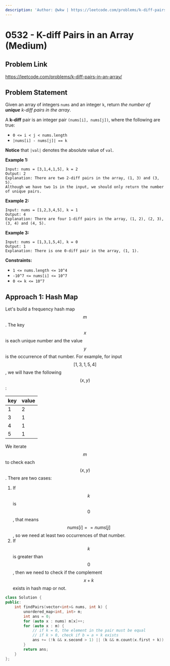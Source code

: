 ```yaml
---
description: 'Author: @wkw | https://leetcode.com/problems/k-diff-pairs-in-an-array/'
---
```


# 0532 - K-diff Pairs in an Array (Medium)

## Problem Link

https://leetcode.com/problems/k-diff-pairs-in-an-array/

## Problem Statement

Given an array of integers `nums` and an integer `k`, return _the number of **unique** k-diff pairs in the array_.

A **k-diff** pair is an integer pair `(nums[i], nums[j])`, where the following are true:

- `0 <= i < j < nums.length`
- `|nums[i] - nums[j]| == k`

**Notice** that `|val|` denotes the absolute value of `val`.

**Example 1:**

```
Input: nums = [3,1,4,1,5], k = 2
Output: 2
Explanation: There are two 2-diff pairs in the array, (1, 3) and (3, 5).
Although we have two 1s in the input, we should only return the number of unique pairs.
```

**Example 2:**

```
Input: nums = [1,2,3,4,5], k = 1
Output: 4
Explanation: There are four 1-diff pairs in the array, (1, 2), (2, 3), (3, 4) and (4, 5).
```

**Example 3:**

```
Input: nums = [1,3,1,5,4], k = 0
Output: 1
Explanation: There is one 0-diff pair in the array, (1, 1).
```

**Constraints:**

- `1 <= nums.length <= 10^4`
- `-10^7 <= nums[i] <= 10^7`
- `0 <= k <= 10^7`

## Approach 1: Hash Map

Let's build a frequency hash map $$m$$. The key $$x$$ is each unique number and the value $$y$$ is the occurrence of that number. For example, for input $$[1,3,1,5,4]$$, we will have the following $$(x, y)$$:

| key | value |
| --- | ----- |
| 1   | 2     |
| 3   | 1     |
| 4   | 1     |
| 5   | 1     |

We iterate $$m$$ to check each $$(x, y)$$. There are two cases:

1. If $$k$$ is $$0$$, that means $$nums[i] == nums[j]$$, so we need at least two occurrences of that number.
2. If $$k$$is greater than $$0$$, then we need to check if the complement $$x + k$$ exists in hash map or not.

<SolutionAuthor name="@wkw"/>

```cpp
class Solution {
public:
    int findPairs(vector<int>& nums, int k) {
        unordered_map<int, int> m;
        int ans = 0;
        for (auto x : nums) m[x]++;
        for (auto x : m) {
            // if k = 0, the element in the pair must be equal
            // if k > 0, check if b = a + k exists
            ans += (!k && x.second > 1) || (k && m.count(x.first + k));
        }
        return ans;
    }
};
```

